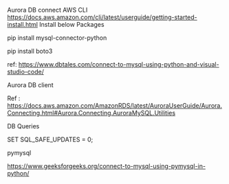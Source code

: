 Aurora DB connect
AWS CLI https://docs.aws.amazon.com/cli/latest/userguide/getting-started-install.html
Install below Packages

  pip install mysql-connector-python

  pip install boto3

ref: https://www.dbtales.com/connect-to-mysql-using-python-and-visual-studio-code/

Aurora DB client

Ref : https://docs.aws.amazon.com/AmazonRDS/latest/AuroraUserGuide/Aurora.Connecting.html#Aurora.Connecting.AuroraMySQL.Utilities

DB Queries

SET SQL_SAFE_UPDATES = 0;

pymysql

https://www.geeksforgeeks.org/connect-to-mysql-using-pymysql-in-python/
